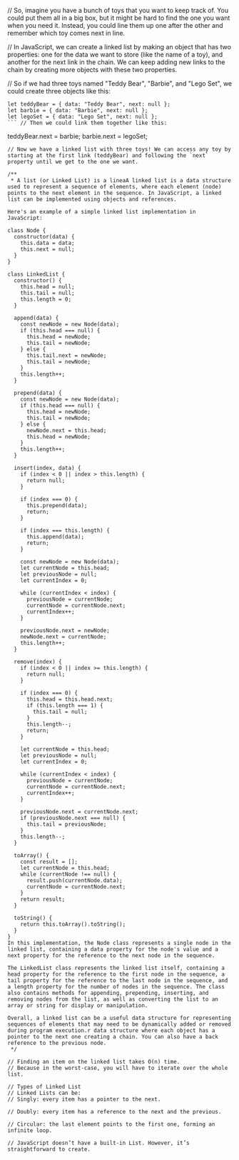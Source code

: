 // So, imagine you have a bunch of toys that you want to keep track of. You could put them all in a big box, but it might be hard to find the one you want when you need it. Instead, you could line them up one after the other and remember which toy comes next in line.

// In JavaScript, we can create a linked list by making an object that has two properties: one for the data we want to store (like the name of a toy), and another for the next link in the chain. We can keep adding new links to the chain by creating more objects with these two properties.

// So if we had three toys named "Teddy Bear", "Barbie", and "Lego Set", we could create three objects like this:

````
let teddyBear = { data: "Teddy Bear", next: null };
let barbie = { data: "Barbie", next: null };
let legoSet = { data: "Lego Set", next: null };
``` // Then we could link them together like this:
````

teddyBear.next = barbie;
barbie.next = legoSet;

```;
// Now we have a linked list with three toys! We can access any toy by starting at the first link (teddyBear) and following the `next` property until we get to the one we want.

/**
 * A list (or Linked List) is a lineaA linked list is a data structure used to represent a sequence of elements, where each element (node) points to the next element in the sequence. In JavaScript, a linked list can be implemented using objects and references.

Here's an example of a simple linked list implementation in JavaScript:

class Node {
  constructor(data) {
    this.data = data;
    this.next = null;
  }
}

class LinkedList {
  constructor() {
    this.head = null;
    this.tail = null;
    this.length = 0;
  }

  append(data) {
    const newNode = new Node(data);
    if (this.head === null) {
      this.head = newNode;
      this.tail = newNode;
    } else {
      this.tail.next = newNode;
      this.tail = newNode;
    }
    this.length++;
  }

  prepend(data) {
    const newNode = new Node(data);
    if (this.head === null) {
      this.head = newNode;
      this.tail = newNode;
    } else {
      newNode.next = this.head;
      this.head = newNode;
    }
    this.length++;
  }

  insert(index, data) {
    if (index < 0 || index > this.length) {
      return null;
    }

    if (index === 0) {
      this.prepend(data);
      return;
    }

    if (index === this.length) {
      this.append(data);
      return;
    }

    const newNode = new Node(data);
    let currentNode = this.head;
    let previousNode = null;
    let currentIndex = 0;

    while (currentIndex < index) {
      previousNode = currentNode;
      currentNode = currentNode.next;
      currentIndex++;
    }

    previousNode.next = newNode;
    newNode.next = currentNode;
    this.length++;
  }

  remove(index) {
    if (index < 0 || index >= this.length) {
      return null;
    }

    if (index === 0) {
      this.head = this.head.next;
      if (this.length === 1) {
        this.tail = null;
      }
      this.length--;
      return;
    }

    let currentNode = this.head;
    let previousNode = null;
    let currentIndex = 0;

    while (currentIndex < index) {
      previousNode = currentNode;
      currentNode = currentNode.next;
      currentIndex++;
    }

    previousNode.next = currentNode.next;
    if (previousNode.next === null) {
      this.tail = previousNode;
    }
    this.length--;
  }

  toArray() {
    const result = [];
    let currentNode = this.head;
    while (currentNode !== null) {
      result.push(currentNode.data);
      currentNode = currentNode.next;
    }
    return result;
  }

  toString() {
    return this.toArray().toString();
  }
}
In this implementation, the Node class represents a single node in the linked list, containing a data property for the node's value and a next property for the reference to the next node in the sequence.

The LinkedList class represents the linked list itself, containing a head property for the reference to the first node in the sequence, a tail property for the reference to the last node in the sequence, and a length property for the number of nodes in the sequence. The class also contains methods for appending, prepending, inserting, and removing nodes from the list, as well as converting the list to an array or string for display or manipulation.

Overall, a linked list can be a useful data structure for representing sequences of elements that may need to be dynamically added or removed during program execution.r data structure where each object has a pointer to the next one creating a chain. You can also have a back reference to the previous node.
 */

// Finding an item on the linked list takes O(n) time.
// Because in the worst-case, you will have to iterate over the whole list.

// Types of Linked List
// Linked Lists can be:
// Singly: every item has a pointer to the next.

// Doubly: every item has a reference to the next and the previous.

// Circular: the last element points to the first one, forming an infinite loop.

// JavaScript doesn’t have a built-in List. However, it’s straightforward to create.
```
